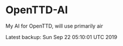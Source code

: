 # OpenTTD-AI
My AI for OpenTTD, will use primarily air

Latest backup: Sun Sep 22 05:10:01 UTC 2019
